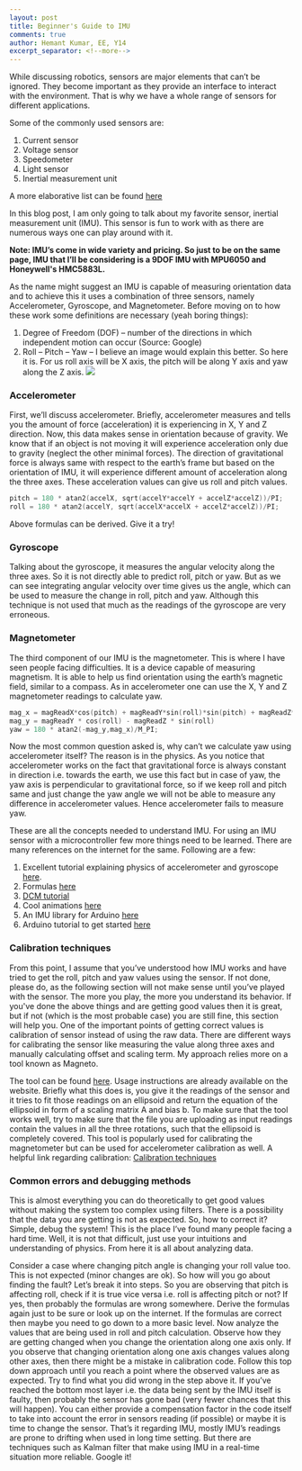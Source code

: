 ```yaml
---
layout: post
title: Beginner's Guide to IMU
comments: true
author: Hemant Kumar, EE, Y14
excerpt_separator: <!--more-->
---
```



While discussing robotics, sensors are major elements that can’t be ignored. They become important as they provide an interface to interact with the environment. That is why we have a whole range of sensors for different applications.<!--more-->

Some of the commonly used sensors are:
1.	Current sensor
2.	Voltage sensor
3.	Speedometer
4.	Light sensor
5.	Inertial measurement unit

A more elaborative list can be found [here](https://en.wikipedia.org/wiki/List_of_sensors )

In this blog post, I am only going to talk about my favorite sensor, inertial measurement unit (IMU). This sensor is fun to work with as there are numerous ways one can play around with it.

**Note: IMU’s come in wide variety and pricing. So just to be on the same page, IMU that I’ll be considering is a 9DOF IMU with MPU6050 and Honeywell's HMC5883L.**

As the name might suggest an IMU is capable of measuring orientation data and to achieve this it uses a combination of three sensors, namely Accelerometer, Gyroscope, and Magnetometer. Before moving on to how these work some definitions are necessary (yeah boring things):
1.	Degree of Freedom (DOF) – number of the directions in which independent motion can occur (Source: Google)
2.	Roll – Pitch – Yaw – I believe an image would explain this better. So here it is. For us roll axis will be X axis, the pitch will be along Y axis and yaw along the Z axis.
![](https://image.shutterstock.com/z/stock-vector-aviation-concept-axis-of-movement-in-three-dimensional-space-roll-yaw-and-pitch-191329868.jpg)

### Accelerometer
First, we’ll discuss accelerometer. Briefly, accelerometer measures and tells you the amount of force (acceleration) it is experiencing in X, Y and Z direction. Now, this data makes sense in orientation because of gravity. We know that if an object is not moving it will experience acceleration only due to gravity (neglect the other minimal forces). The direction of gravitational force is always same with respect to the earth’s frame but based on the orientation of IMU, it will experience different amount of acceleration along the three axes. These acceleration values can give us roll and pitch values.
```c
pitch = 180 * atan2(accelX, sqrt(accelY*accelY + accelZ*accelZ))/PI;
roll = 180 * atan2(accelY, sqrt(accelX*accelX + accelZ*accelZ))/PI;
```
Above formulas can be derived. Give it a try!
### Gyroscope
Talking about the gyroscope, it measures the angular velocity along the three axes. So it is not directly able to predict roll, pitch or yaw. But as we can see integrating angular velocity over time gives us the angle, which can be used to measure the change in roll, pitch and yaw. Although this technique is not used that much as the readings of the gyroscope are very erroneous.
### Magnetometer
The third component of our IMU is the magnetometer. This is where I have seen people facing difficulties. It is a device capable of measuring magnetism. It is able to help us find orientation using the earth’s magnetic field, similar to a compass. As in accelerometer one can use the X, Y and Z magnetometer readings to calculate yaw.
```c
mag_x = magReadX*cos(pitch) + magReadY*sin(roll)*sin(pitch) + magReadZ*cos(roll)*sin(pitch)
mag_y = magReadY * cos(roll) - magReadZ * sin(roll)
yaw = 180 * atan2(-mag_y,mag_x)/M_PI;
```
Now the most common question asked is, why can’t we calculate yaw using accelerometer itself? The reason is in the physics. As you notice that accelerometer works on the fact that gravitational force is always constant in direction i.e. towards the earth, we use this fact but in case of yaw, the yaw axis is perpendicular to gravitational force, so if we keep roll and pitch same and just change the yaw angle we will not be able to measure any difference in accelerometer values. Hence accelerometer fails to measure yaw.

These are all the concepts needed to understand IMU. For using an IMU sensor with a microcontroller few more things need to be learned. There are many references on the internet for the same. Following are a few:
1. Excellent tutorial explaining physics of accelerometer and gyroscope [here](http://www.starlino.com/imu_guide.html).
2. Formulas [here](https://engineering.stackexchange.com/questions/3348/calculating-pitch-yaw-and-roll-from-mag-acc-and-gyro-data)
3. [DCM tutorial](http://www.starlino.com/dcm_tutorial.html)
4. Cool animations [here][1]
5. An IMU library for Arduino [here](https://github.com/sparkfun/9DOF_Razor_IMU)
6. Arduino tutorial to get started [here](https://diyhacking.com/arduino-mpu-6050-imu-sensor-tutorial/)

[1]: https://en.wikipedia.org/wiki/Flight_dynamics_(fixed-wing_aircraft)

### Calibration techniques
From this point, I assume that you’ve understood how IMU works and have tried to get the roll, pitch and yaw values using the sensor. If not done, please do, as  the following section will not make sense until you’ve played with the sensor. The more you play, the more you understand its behavior. If you've done the above things and are getting good values then it is great, but if not (which is the most probable case) you are still fine, this section will help you. One of the important points of getting correct values is calibration of sensor instead of using the raw data. There are different ways for calibrating the sensor like measuring the value along three axes and manually calculating offset and scaling term. My approach relies more on a tool known as Magneto.

The tool can be found [here](http://sailboatinstruments.blogspot.in/2011/09/improved-magnetometer-calibration-part.html). Usage instructions are already available on the website. Briefly what this does is, you give it the readings of the sensor and it tries to fit those readings on an ellipsoid and return the equation of the ellipsoid in form of a scaling matrix A and bias b. To make sure that the tool works well, try to make sure that the file you are uploading as input readings contain the values in all the three rotations, such that the ellipsoid is completely covered. This tool is popularly used for calibrating the magnetometer but can be used for accelerometer calibration as well.
A helpful link regarding calibration: [Calibration techniques](https://chionophilous.wordpress.com/2011/08/26/accelerometer-calibration-ii-simple-methods/)

### Common errors and debugging methods
This is almost everything you can do theoretically to get good values without making the system too complex using filters. There is a possibility that the data you are getting is not as expected. So, how to correct it? Simple, debug the system! This is the place I’ve found many people facing a hard time. Well, it is not that difficult, just use your intuitions and understanding of physics. From here it is all about analyzing data.

Consider a case where changing pitch angle is changing your roll value too. This is not expected (minor changes are ok). So how will you go about finding the fault? Let’s break it into steps. So you are observing that pitch is affecting roll, check if it is true vice versa i.e. roll is affecting pitch or not? If yes, then probably the formulas are wrong somewhere. Derive the formulas again just to be sure or look up on the internet. If the formulas are correct then maybe you need to go down to a more basic level. Now analyze the values that are being used in roll and pitch calculation. Observe how they are getting changed when you change the orientation along one axis only. If you observe that changing orientation along one axis changes values along other axes, then there might be a mistake in calibration code. Follow this top down approach until you reach a point where the observed values are as expected. Try to find what you did wrong in the step above it. If you’ve reached the bottom most layer i.e. the data being sent by the IMU itself is faulty, then probably the sensor has gone bad (very fewer chances that this will happen). You can either provide a compensation factor in the code itself to take into account the error in sensors reading (if possible) or maybe it is time to change the sensor. That’s it regarding IMU, mostly IMU’s readings are prone to drifting when used in long time setting. But there are techniques such as Kalman filter that make using IMU in a real-time situation more reliable. Google it!
